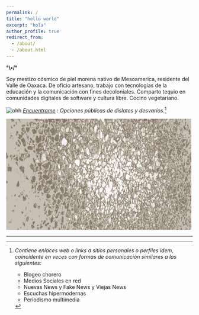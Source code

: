 ```yaml
---
permalink: /
title: "hello world"
excerpt: "hola"
author_profile: true
redirect_from: 
  - /about/
  - /about.html
---
```


__°\•/°__

Soy mestizo cósmico de piel morena nativo de Mesoamerica, residente del Valle de Oaxaca.
De oficio artesano, trabajo con tecnologías de la educación y la comunicación con fines decoloniales. Comparto tequio en comunidades digitales de software y cultura libre.
 Cocino vegetariano.

![ohh](https://web.archive.org/web/20091027042652/http://www.geocities.com/neda97a/tn_arrow33.gif) _[Encuentrame](whoami.md)_ : _Opciones públicas de dislates y desvaríos._[^1]

<img src='/images/suelopiedritas_001.jpg' alt='cielo enpredado'>


---

[^1]: _Contiene enlaces web o links a sitios personales o perfiles idem, coincidente en veces con formas de comunicación similares a las siguientes:_

	- Blogeo chorero
	- Medios Sociales en red
	- Nuevas News y Fake News y Viejas News
	- Escuchas hipermodernas
	- Periodismo multimedia
